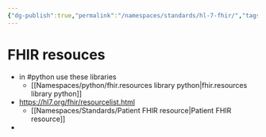 ```yaml
---
{"dg-publish":true,"permalink":"/namespaces/standards/hl-7-fhir/","tags":["standards"],"created":"2025-07-07T20:18:18.058+01:00","updated":"2025-07-07T21:03:06.581+01:00"}
---
```


# FHIR resouces
- in #python use these libraries
	- [[Namespaces/python/fhir.resources library python\|fhir.resources library python]]
- https://hl7.org/fhir/resourcelist.html
	- [[Namespaces/Standards/Patient FHIR resource\|Patient FHIR resource]]
- 
